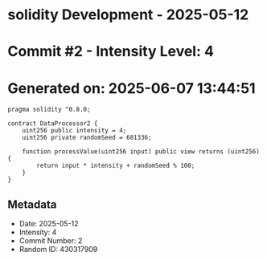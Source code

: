 ﻿# solidity Development - 2025-05-12
# Commit #2 - Intensity Level: 4
# Generated on: 2025-06-07 13:44:51
```solidity
pragma solidity ^0.8.0;

contract DataProcessor2 {
    uint256 public intensity = 4;
    uint256 private randomSeed = 681336;

    function processValue(uint256 input) public view returns (uint256) {
        return input * intensity + randomSeed % 100;
    }
}
```
## Metadata
- Date: 2025-05-12
- Intensity: 4
- Commit Number: 2
- Random ID: 430317909
